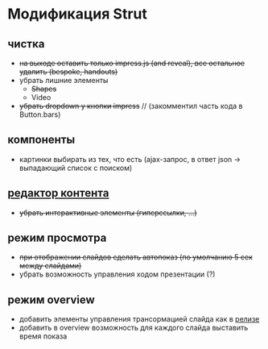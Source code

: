 Модификация Strut
=================

## чистка
+ ~~на выходе оставить только impress.js (and reveal), все остальное удалить (bespoke, handouts)~~
+ убрать лишние элементы
  + ~~Shapes~~
  + Video
+ ~~убрать dropdown у кнопки impress~~ // (закомментил часть кода в Button.bars)

## компоненты
+ картинки выбирать из тех, что есть (ajax-запрос, в ответ json -> выпадающий список с поиском)

## [редактор контента](http://etchjs.com/)
+ ~~убрать интерактивные элементы (гиперссылки, ...)~~

## режим просмотра
+ ~~при отображении слайдов сделать автопоказ (по умолчанию 5 сек между слайдами)~~
+ убрать возможность управления ходом презентации (?)

## режим overview
+ добавить элементы управления трансормацией слайда как в [релизе](http://strut.io/editor/index.html)
+ добавить в overview возможность для каждого слайда выставить время показа
